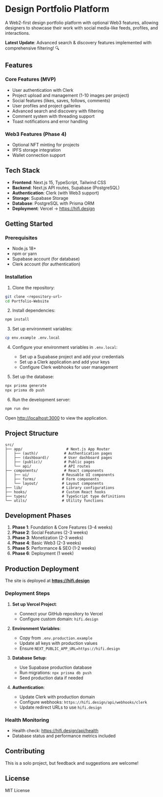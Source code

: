 # Design Portfolio Platform

A Web2-first design portfolio platform with optional Web3 features, allowing designers to showcase their work with social media-like feeds, profiles, and interactions.

**Latest Update**: Advanced search & discovery features implemented with comprehensive filtering! 🔍

## Features

### Core Features (MVP)
- User authentication with Clerk
- Project upload and management (1-10 images per project)
- Social features (likes, saves, follows, comments)
- User profiles and project galleries
- Advanced search and discovery with filtering
- Comment system with threading support
- Toast notifications and error handling

### Web3 Features (Phase 4)
- Optional NFT minting for projects
- IPFS storage integration
- Wallet connection support

## Tech Stack

- **Frontend**: Next.js 15, TypeScript, Tailwind CSS
- **Backend**: Next.js API routes, Supabase (PostgreSQL)
- **Authentication**: Clerk (with Web3 support)
- **Storage**: Supabase Storage
- **Database**: PostgreSQL with Prisma ORM
- **Deployment**: Vercel → https://hifi.design

## Getting Started

### Prerequisites
- Node.js 18+
- npm or yarn
- Supabase account (for database)
- Clerk account (for authentication)

### Installation

1. Clone the repository:
```bash
git clone <repository-url>
cd Portfolio-Website
```

2. Install dependencies:
```bash
npm install
```

3. Set up environment variables:
```bash
cp env.example .env.local
```

4. Configure your environment variables in `.env.local`:
   - Set up a Supabase project and add your credentials
   - Set up a Clerk application and add your keys
   - Configure Clerk webhooks for user management

5. Set up the database:
```bash
npx prisma generate
npx prisma db push
```

6. Run the development server:
```bash
npm run dev
```

Open [http://localhost:3000](http://localhost:3000) to view the application.

## Project Structure

```
src/
├── app/                    # Next.js App Router
│   ├── (auth)/            # Authentication pages
│   ├── (dashboard)/       # User dashboard pages
│   ├── (public)/          # Public pages
│   └── api/               # API routes
├── components/            # React components
│   ├── ui/               # Reusable UI components
│   ├── forms/            # Form components
│   └── layout/           # Layout components
├── lib/                  # Library configurations
├── hooks/                # Custom React hooks
├── types/                # TypeScript type definitions
└── utils/                # Utility functions
```

## Development Phases

1. **Phase 1**: Foundation & Core Features (3-4 weeks)
2. **Phase 2**: Social Features (2-3 weeks)
3. **Phase 3**: Monetization (2-3 weeks)
4. **Phase 4**: Basic Web3 (2-3 weeks)
5. **Phase 5**: Performance & SEO (1-2 weeks)
6. **Phase 6**: Deployment (1 week)

## Production Deployment

The site is deployed at **https://hifi.design**

### Deployment Steps

1. **Set up Vercel Project**:
   - Connect your GitHub repository to Vercel
   - Configure custom domain: `hifi.design`

2. **Environment Variables**:
   - Copy from `.env.production.example`
   - Update all keys with production values
   - Ensure `NEXT_PUBLIC_APP_URL=https://hifi.design`

3. **Database Setup**:
   - Use Supabase production database
   - Run migrations: `npx prisma db push`
   - Seed production data if needed

4. **Authentication**:
   - Update Clerk with production domain
   - Configure webhooks: `https://hifi.design/api/webhooks/clerk`
   - Update redirect URLs to use `hifi.design`

### Health Monitoring

- Health check: https://hifi.design/api/health
- Database status and performance metrics included

## Contributing

This is a solo project, but feedback and suggestions are welcome!

## License

MIT License
